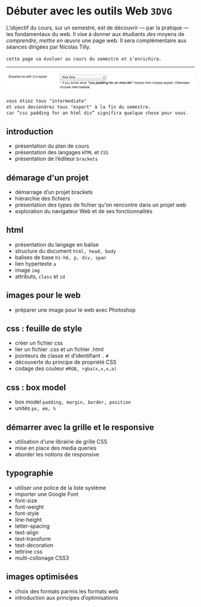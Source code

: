 # Débuter avec les outils Web `3DVG`

L’objectif du cours, sur un semestre, est de découvrir — par la pratique — les fondamentaux du web. Il vise à donner aux étudiants *des* moyens de *comprendre*, *mettre en œuvre* une page web. Il sera complémentaire aux séances dirigées par Nicolas Tilly. 

`cette page va évoluer au cours du semestre et s’enrichira. `

---

![Experience with Computer : — Beginner to Intermediate — Expert * If you know what “css padding for an html div” means then choose expert. Otherwise choose intermediate.](experience-with-computer.png)

	vous étiez tous "intermediate"
	et vous deviendrez tous "expert" à la fin du semestre. 
	car “css padding for an html div” signifira quelque chose pour vous. 



 
## introduction
- présentation du plan de cours
- présentation des langages `HTML` et `CSS`
- présentation de l’éditeur `brackets`

## démarage d'un projet
- démarrage d’un projet brackets
- hiérarchie des fichiers
- présentation des types de fichier qu'on rencontre dans un projet web
- exploration du navigateur Web et de ses fonctionnalités

## html
- présentation du langage en balise
- structure du document `html, head, body`
- balises de base `h1-h6, p, div, span`
- lien hypertexte `a`
- image `img` 
- attributs, `class` et `id`

## images pour le web 
- préparer une image pour le web avec Photoshop

## css : feuille de style 
- créer un fichier css
- lier un fichier .css et un fichier .html
- pointeurs de classe et d’identifiant `.` `#`
- découverte du principe de propriété CSS
- codage des couleur `#RGB, rgba(x,x,x,a)`

## css : box model
- box model `padding, margin, border, position`
- unités `px, em, %`

## démarrer avec la grille et le responsive
- utilisation d'une librairie de grille CSS
- mise en place des media queries
- aborder les notions de responsive

## typographie
- utiliser une police de la liste système
- importer une Google Font
- font-size
- font-weight
- font-style
- line-height
- letter-spacing 
- text-align
- text-transform
- text-decoration
- lettrine css
- multi-collonage CSS3

## images optimisées
- choix des formats parmis les formats web
- introduction aux principes d’optimisations


